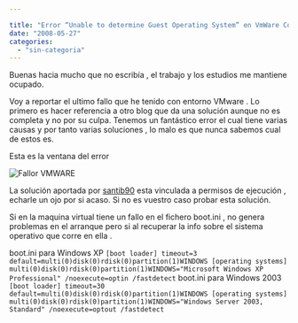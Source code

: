 ```yaml
---

title: "Error “Unable to determine Guest Operating System” en VmWare Converter"
date: "2008-05-27"
categories: 
  - "sin-categoria"
---
```


Buenas hacia mucho que no escribía , el trabajo y los estudios me mantiene ocupado.

Voy a reportar el ultimo fallo que he tenido con entorno VMware . Lo primero es hacer referencia a otro blog que da una solución aunque no es completa y no por su culpa. Tenemos un fantástico error el cual tiene varias causas y por tanto varias soluciones , lo malo es que nunca sabemos cual de estos es.

Esta es la ventana del error

![Fallor VMWARE](images/converter-error-operating-system.png)

La solución aportada por [santib90](https://santib90.wordpress.com/2008/02/13/error-unable-to-determine-guest-operating-system-en-vmware-converter/) esta vinculada a permisos de ejecución , echarle un ojo por si acaso. Si no es vuestro caso probar esta solución.

Si en la maquina virtual tiene un fallo en el fichero boot.ini , no genera problemas en el arranque pero si al recuperar la info sobre el sistema operativo que corre en ella .

boot.ini para Windows XP `[boot loader] timeout=3 default=multi(0)disk(0)rdisk(0)partition(1)WINDOWS [operating systems] multi(0)disk(0)rdisk(0)partition(1)WINDOWS="Microsoft Windows XP Professional" /noexecute=optin /fastdetect` boot.ini para Windows 2003 `[boot loader] timeout=30 default=multi(0)disk(0)rdisk(0)partition(1)WINDOWS [operating systems] multi(0)disk(0)rdisk(0)partition(1)WINDOWS="Windows Server 2003, Standard" /noexecute=optout /fastdetect`
